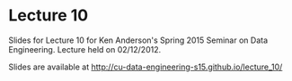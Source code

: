 # Lecture 10

Slides for Lecture 10 for Ken Anderson's Spring 2015 Seminar on Data
Engineering. Lecture held on 02/12/2012.

Slides are available at
http://cu-data-engineering-s15.github.io/lecture_10/
